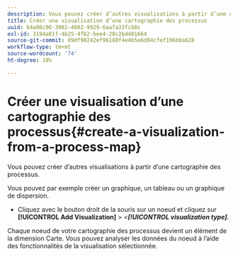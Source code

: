 ```yaml
---
description: Vous pouvez créer d’autres visualisations à partir d’une cartographie des processus.
title: Créer une visualisation d’une cartographie des processus
uuid: b4a86c96-3082-4802-9929-6aafa33fcb8c
exl-id: 3194a81f-4b25-4fb2-bee4-28c2bd401664
source-git-commit: d9df90242ef96188f4e4b5e6d04cfef196b0a628
workflow-type: tm+mt
source-wordcount: '74'
ht-degree: 18%

---
```


# Créer une visualisation d’une cartographie des processus{#create-a-visualization-from-a-process-map}

Vous pouvez créer d’autres visualisations à partir d’une cartographie des processus.

Vous pouvez par exemple créer un graphique, un tableau ou un graphique de dispersion.

* Cliquez avec le bouton droit de la souris sur un noeud et cliquez sur **[!UICONTROL Add Visualization]** > *&lt;**[!UICONTROL visualization type]***.

Chaque noeud de votre cartographie des processus devient un élément de la dimension Carte. Vous pouvez analyser les données du noeud à l’aide des fonctionnalités de la visualisation sélectionnée.
